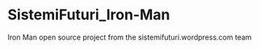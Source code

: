 SistemiFuturi_Iron-Man
======================

Iron Man open source project from the sistemifuturi.wordpress.com team

